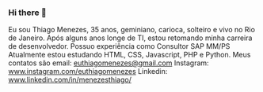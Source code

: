 ### Hi there 👋
Eu sou Thiago Menezes, 35 anos, geminiano, carioca, solteiro e vivo no Rio de Janeiro.
Após alguns anos longe de TI, estou retomando minha carreira de desenvolvedor. Possuo experiência como Consultor SAP MM/PS
Atualmente estou estudando HTML, CSS, Javascript, PHP e Python.
Meus contatos são email: euthiagomenezes@gmail.com Instagram: www.instagram.com/euthiagomenezes Linkedin: www.linkedin.com/in/menezesthiago/

<!--
**euthiagomenezes/euthiagomenezes** is a ✨ _special_ ✨ repository because its `README.md` (this file) appears on your GitHub profile.

Here are some ideas to get you started:

- 🔭 I’m currently working on ...
- 🌱 I’m currently learning HTML5, CSS3, JavaScript and Python
- 👯 I’m looking to collaborate on ...
- 🤔 I’m looking for help with ...
- 💬 Ask me about ...
- 📫 How to reach me: ...
- 😄 Pronouns: ...
- ⚡ Fun fact: ...
-->
